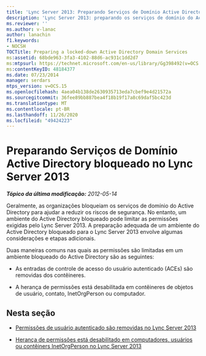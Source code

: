 ```yaml
---
title: 'Lync Server 2013: Preparando Serviços de Domínio Active Directory bloqueado'
description: 'Lync Server 2013: preparando os serviços de domínio do Active Directory bloqueados.'
ms.reviewer: ''
ms.author: v-lanac
author: lanachin
f1.keywords:
- NOCSH
TOCTitle: Preparing a locked-down Active Directory Domain Services
ms:assetid: 68bde963-3fa3-4102-88d6-ac931c1dd2d7
ms:mtpsurl: https://technet.microsoft.com/en-us/library/Gg398492(v=OCS.15)
ms:contentKeyID: 48184377
ms.date: 07/23/2014
manager: serdars
mtps_version: v=OCS.15
ms.openlocfilehash: 4aea04b138de2630935713eda7cbef9e4d21572a
ms.sourcegitcommit: 36fee89bb887bea4f18b19f17a8c69daf5bc423d
ms.translationtype: MT
ms.contentlocale: pt-BR
ms.lasthandoff: 11/26/2020
ms.locfileid: "49424223"
---
```

# <a name="preparing-a-locked-down-active-directory-domain-services-in-lync-server-2013"></a>Preparando Serviços de Domínio Active Directory bloqueado no Lync Server 2013

<div data-xmlns="http://www.w3.org/1999/xhtml">

<div class="topic" data-xmlns="http://www.w3.org/1999/xhtml" data-msxsl="urn:schemas-microsoft-com:xslt" data-cs="https://msdn.microsoft.com/">

<div data-asp="https://msdn2.microsoft.com/asp">



</div>

<div id="mainSection">

<div id="mainBody">

<span> </span>

_**Tópico da última modificação:** 2012-05-14_

Geralmente, as organizações bloqueiam os serviços de domínio do Active Directory para ajudar a reduzir os riscos de segurança. No entanto, um ambiente do Active Directory bloqueado pode limitar as permissões exigidas pelo Lync Server 2013. A preparação adequada de um ambiente do Active Directory bloqueado para o Lync Server 2013 envolve algumas considerações e etapas adicionais.

Duas maneiras comuns nas quais as permissões são limitadas em um ambiente bloqueado do Active Directory são as seguintes:

  - As entradas de controle de acesso do usuário autenticado (ACEs) são removidas dos contêineres.

  - A herança de permissões está desabilitada em contêineres de objetos de usuário, contato, InetOrgPerson ou computador.

<div>

## <a name="in-this-section"></a>Nesta seção

  - [Permissões de usuário autenticado são removidas no Lync Server 2013](lync-server-2013-authenticated-user-permissions-are-removed.md)

  - [Herança de permissões está desabilitado em computadores, usuários ou contêiners InetOrgPerson no Lync Server 2013](lync-server-2013-permissions-inheritance-is-disabled-on-computers-users-or-inetorgperson-containers.md)

</div>

</div>

<span> </span>

</div>

</div>

</div>

